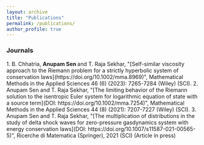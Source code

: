 ```yaml
---
layout: archive
title: "Publications"
permalink: /publications/
author_profile: true
---
```

<h3>Journals</h3>
1. B. Chhatria, <b>Anupam Sen </b> and T. Raja Sekhar, "[Self-similar viscosity approach to the Riemann problem for a strictly hyperbolic system of conservation laws](https://doi.org/10.1002/mma.8969)", Mathematical Methods in the Applied Sciences 46 (6) (2023): 7265-7284 (Wiley) (SCI).
2. Anupam Sen and T. Raja Sekhar, "[The limiting behavior of the Riemann solution to the isentropic Euler system for logarithmic equation of state with a source term](DOI: https://doi.org/10.1002/mma.7254)", Mathematical Methods in the Applied Sciences 44 (8) (2021): 7207-7227 (Wiley) (SCI).
3. Anupam Sen and T. Raja Sekhar, "[The multiplication of distributions in the study of delta shock waves for zero-pressure gasdynamics system with energy conservation laws](DOI: https://doi.org/10.1007/s11587-021-00565-5)", Ricerche di Matematica (Springer), 2021 (SCI) (Article in press) 
